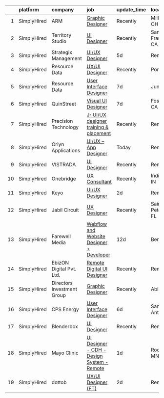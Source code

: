 

|    | platform    | company                    | job                                                                                                                                                | update_time   | location             |
|---:|:------------|:---------------------------|:---------------------------------------------------------------------------------------------------------------------------------------------------|:--------------|:---------------------|
|  1 | SimplyHired | ARM                        | [Graphic Designer](https://www.simplyhired.com/job/fCdFRsrV0MGFFsMT9SmqGG6onOHzPAxl1l79QiswITbIm8SS9ITfyw?q=ui+designer)                           | Recently      | Millersport, OH      |
|  2 | SimplyHired | Territory Studio           | [UI Designer](https://www.simplyhired.com/job/tmQ_YErepo4xFuk2CbH8zczaZNaTNyhxyaxRTPimlyE1Hdz5jX6MQA?q=ui+designer)                                | Recently      | San Francisco, CA    |
|  3 | SimplyHired | Strategix Management       | [UI/UX Designer](https://www.simplyhired.com/job/6a9W9a9CCLR3ykItic9we_A3Rb6fElPOOCaOeLHeFZsTSUUw_9jEmA?q=ui+designer)                             | 5d            | Remote               |
|  4 | SimplyHired | Resource Data              | [UX/UI Designer](https://www.simplyhired.com/job/rp-9Yw8GuVeLdOg6Mg9dnoVnkAjm5ii5sOLtufW5fs6rxp1zpHtlpQ?q=ui+designer)                             | Recently      | Portland, OR         |
|  5 | SimplyHired | Resource Data              | [User Interface Designer](https://www.simplyhired.com/job/_0YOtzbxxx_LKvFAcN5Rx21c0QFWnEUIm4Rw2aOGmr2T6npQbE18og?q=ui+designer)                    | 7d            | Juneau, AK           |
|  6 | SimplyHired | QuinStreet                 | [Visual UI Designer](https://www.simplyhired.com/job/ZY8kMURJJaX_-akFeSI46djaqlIiC1xC2AcKd2aSPnbO_2hcX3bWew?q=ui+designer)                         | 7d            | Foster City, CA      |
|  7 | SimplyHired | Precision Technology       | [Jr UI/UX designer training & placement](https://www.simplyhired.com/job/guTaF6RP2woaPsrOBNlKEQvihXRL-ZVsYc-ee_WvPfYq57slnUqcbA?q=ui+designer)     | Recently      | Remote               |
|  8 | SimplyHired | Oriyn Applications         | [UI/UX – App Designer](https://www.simplyhired.com/job/SqJqjJWyqv5CZdvvMdfTvS9s7-ifDuQL5cqnM8VUyxWQJbAoMyUACA?q=ui+designer)                       | Today         | Remote               |
|  9 | SimplyHired | VISTRADA                   | [UI Designer](https://www.simplyhired.com/job/w3T7iNcNENB3vesaklvynmykvZeH3PmDPLctPn-_BiKTbcihP1t7zg?q=ui+designer)                                | Recently      | Remote               |
| 10 | SimplyHired | Onebridge                  | [UX Consultant](https://www.simplyhired.com/job/xe120PzLdTwE9roOoDmsJzV-1SHYEOLMUBY285lfioePy7N5yuuSow?q=ui+designer)                              | Recently      | Indianapolis, IN     |
| 11 | SimplyHired | Keyo                       | [UI/UX Designer](https://www.simplyhired.com/job/3dgCZ3jMYrk-mOCHPveADG19KgmFH-6LtWuXA5LfVVgbNVJ-z4jQww?q=ui+designer)                             | 2d            | Remote               |
| 12 | SimplyHired | Jabil Circuit              | [UX Designer](https://www.simplyhired.com/job/C3sbjuSkcCX7vsA18EjR__zA29fGUdmFALkgCpqHVHuFtU-YkSd9QA?q=ui+designer)                                | Recently      | Saint Petersburg, FL |
| 13 | SimplyHired | Farewell Media             | [Webflow and Website Designer + Developer](https://www.simplyhired.com/job/xnDEREwQp39d-Jmll-YGVH29DrZyQ0TVRxoOfqp22YzKmx9SvrV-bg?q=ui+designer)   | 12d           | Bend, OR             |
| 14 | SimplyHired | EbizON Digital Pvt. Ltd.   | [Remote Digital UI Designer](https://www.simplyhired.com/job/Avu7vO5cXSkS_m_6ELqGCb7gfNBhgirqOZbBYj_oaLzhvg-n9jAf8w?q=ui+designer)                 | Recently      | Remote               |
| 15 | SimplyHired | Directors Investment Group | [Graphic Designer](https://www.simplyhired.com/job/lwFB-IFPPDdhloaijqBwddfJUHKHlrmCl5Rm4qk6xWpCkNF95M1C7w?q=ui+designer)                           | Recently      | Abilene, TX          |
| 16 | SimplyHired | CPS Energy                 | [User Interface Designer](https://www.simplyhired.com/job/j8XAS1nJUr-ZqR9KClWIDXspeJPfc8Ho-JYs_ZjC9_7s_bXafxdypA?q=ui+designer)                    | 6d            | San Antonio, TX      |
| 17 | SimplyHired | Blenderbox                 | [UI Designer](https://www.simplyhired.com/job/IRc4UCojmmXpyhqGNaQv9LGrlS9wk8zw7TLQpqdh0Mklh-LCU2rUGg?q=ui+designer)                                | Recently      | Remote               |
| 18 | SimplyHired | Mayo Clinic                | [UI Designer - CDH - Design System - Remote](https://www.simplyhired.com/job/oQYSN9yPJihR8oNbFmHN7h4IUdd9wPlhYmi0RW7gvGtFOMQk5fGpSA?q=ui+designer) | 1d            | Rochester, MN        |
| 19 | SimplyHired | dottob                     | [UX/UI Designer (FT)](https://www.simplyhired.com/job/J7TAWbLKl2b0dD7-NI4t1uD_OT35apnKquVKULiUplOtS1TbkiJT8A?q=ui+designer)                        | 2d            | Remote               |